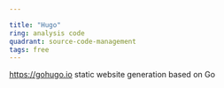 ```yaml
---

title: "Hugo"
ring: analysis code
quadrant: source-code-management
tags: free
---
```

https://gohugo.io
static website generation based on Go
